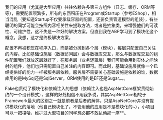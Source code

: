 我们的应用（尤其是大型应用）往往依赖许多第三方组件（日志、缓存、ORM等等），需要配置项繁多，所有的东西积压在Program或Startup（参考EShop），相当混乱（要知道Startup不仅要承载容器的配置，还要负责管道模型的组装），有些聪明的同学可能会按照内容相关性来提取方法，或者是抽象类，来增强他们的可读性、可维护性，这不失是一种好的解决方案，但直到我在ABP学习到了模块化这个概念，我想，这才是终极解决方案。

​	配置不再被积压在程序入口，而是被分摊到各个层（模块），每层只配置自己关注的内容。比如基础设施层（数据访问层）会与数据库交互，那么与数据库交互的组件配置我们就放这层就好了，在服务层（业务逻辑层）我们可能会用到实体之间映射的组件，他们也只需配置自己关注的内容即可。而此时，基础设施层就像一个已经提供好的能力一样被服务层依赖，服务层不需要关心基础设施是依赖的谁，数据库用的是MySql还是SqlServer，ORM使用的是EF还是Sugar。。。

​	Fake也贯彻了模块化和依赖注入的思想（依赖注入也是AspNetCore框架贯彻始终的一个设计模式），这样的好处相信不用我多说，其实AspNetCore相较于Framework最大的区别之一就是前者是后者的解体，只是AspNetCore并没有提供模块化的落地（他自己模块化了，不管用他的应用是不是模块化的~），小项目可以一把梭哈，维护过大型项目的同学想必都不敢乱动那一座**。